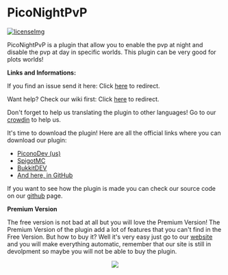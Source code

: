 [licenseImg]: https://img.shields.io/github/license/Picono435/PicoNightPvP.svg
[license]: https://github.com/Picono435/PicoNightPvP/blob/master/LICENSE
[releaseImg]: https://img.shields.io/github/release/Picono435/PicoNightPvP.svg?label=github%20release
[release]: https://github.com/Picono435/PicoNightPvP/releases/latest

[statistics]: https://bstats.org/plugin/bukkit/PicoNightPvP

# PicoNightPvP

[![licenseImg]][license]

PicoNightPvP is a plugin that allow you to enable the pvp at night and disable the pvp at day in specific worlds. This plugin can be very good for plots worlds!

**Links and Informations:**

If you find an issue send it here: Click [here](https://github.com/Picono435/PicoNightPvP/issues) to redirect.

Want help? Check our wiki first: Click [here](https://github.com/Picono435/PicoNightPvP/wiki) to redirect.

Don't forget to help us translating the plugin to other languages! Go to our [crowdin](https://crowdin.piconodev.tk) to help us.

It's time to download the plugin! Here are all the official links where you can download our plugin:
 - [PiconoDev (us)](https://www.piconodev.tk/plugins/free)
 - [SpigotMC](https://www.spigotmc.org/resources/piconightpvp-free.79135/)
 - [BukkitDEV](https://dev.bukkit.org/projects/piconightpvp-free)
 - [And here, in GitHub](https://github.com/Picono435/PicoNightPvP/releases)

If you want to see how the plugin is made you can check our source code on our [github](https://github.com/Picono435/PicoNightPvP) page.

**Premium Version**

The free version is not bad at all but you will love the Premium Version! The Premium Version of the plugin add a lot of features that you can't find in the Free Version. But how to buy it? Well it's very easy just go to our [website](https://www.piconodev.tk/plugins/premium) and you will make everything automatic, remember that our site is still in devolpment so maybe you will not be able to buy the plugin.

<p align="center">
    <a href="https://bstats.org/plugin/bukkit/PicoNightPvP" title="PicoNightPvP on bStats">
        <img src="https://bstats.org/signatures/bukkit/PicoNightPvP.svg" />
    </a>
</p>
